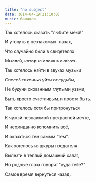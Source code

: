 ```yaml
---
title: "no subject"
date: 2014-04-19T21:10:00
music: башаков
---
```


Так хотелось сказать "любите меня!"

И утонуть в незнакомых глазах,

Что случайно были в свидетелях

Мыслей, которые сложно сказать.



Так хотелось найти в звуках музыки

Способ тихонько уйти от судьбы,

Не будучи скованным глупыми узами,

Быть просто счастливым, и просто быть.



Так хотелось хотя бы притронуться

К чужой незнакомой прекрасной мечте,

И неожиданно вспомнить всё,

И оказаться тем самым "тем".



Как хотелось из шкуры предателя

Вылезти в теплый домашний халат,

Но родные глаза говорят "куда тебе?"

Самое время вернуться назад.

